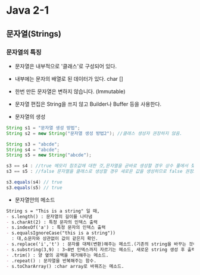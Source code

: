 # Java 2-1
## 문자열(Strings)
### 문자열의 특징
 * 문자열은 내부적으로 '클래스'로 구성되어 있다.
 * 내부에는 문자의 배열로 된 데이터가 있다. char []
 * 한번 만든 문자열은 변하지 않습니다. (Immutable)
 * 문자열 편집은 String을 쓰지 않고 Builder나 Buffer 등을 사용한다.
 
 * 문자열의 생성
 ````groovy
String s1 = "문자열 생성 방법";
String s2 = new String("문자열 생성 방법2"); //클래스 생성자 권장하지 않음.

String s3 = "abcde";
String s4 = "abcde";
String s5 = new String("abcde");

s3 == s4 : //true 메모리 참조값에 대한 것,문자열을 곧바로 생성할 경우 상수 풀에서 찾아 사용(상수 풀이라는 공간에 저장되어있음)
s3 == s5 : //false 문자열을 클래스로 생성할 경우 새로운 값을 생성하므로 false 권장x.

s3.equals(s4) // true
s3.equals(s5) // true
 ````
 * 문자열안의 메소드
 ````markdown
 String s = "This is a string" 일 때,
 - s.length() : 문자열의 길이를 나타냄
 - s.charAt(2) : 특정 문자의 인덱스 출력
 - s.indexOf('a') : 특정 문자의 인덱스 출력
 - s.equalsIgnoreCase("this is a string"))
   : 대,소문자와 상관없이 값이 같은지 확인.
 - s.replace('i','t') : 문자를 대체(변환)해주는 메소드.(기존의 string을 바꾸는 것이 아님)
 - s.substring(3,9) : 3~8번 인덱스까지 자르기는 메소드, 새로운 string 생성 후 출력
 - .trim() : 양 옆의 공백을 제거해주는 메소드.
 - .repeat() : 문자열을 반복해주는 함수.
 - s.toCharArray() :char array로 바꿔즈는 메소드.
 ````

